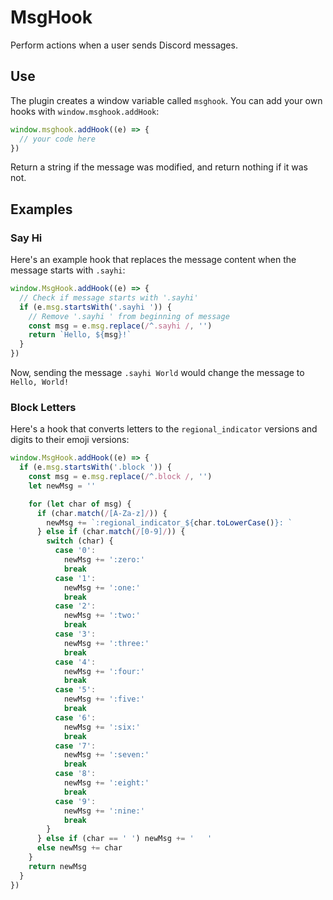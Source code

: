 # MsgHook

Perform actions when a user sends Discord messages.

## Use

The plugin creates a window variable called `msghook`.
You can add your own hooks with `window.msghook.addHook`:

```javascript
window.msghook.addHook((e) => {
  // your code here
})
```

Return a string if the message was modified, and return nothing if it was not.

## Examples

### Say Hi

Here's an example hook that replaces the message content
when the message starts with `.sayhi`:

```javascript
window.MsgHook.addHook((e) => {
  // Check if message starts with '.sayhi'
  if (e.msg.startsWith('.sayhi ')) {
    // Remove '.sayhi ' from beginning of message
    const msg = e.msg.replace(/^.sayhi /, '')
    return `Hello, ${msg}!`
  }
})
```

Now, sending the message `.sayhi World` would change the message to `Hello, World!`

### Block Letters

Here's a hook that converts letters to the `regional_indicator` versions
and digits to their emoji versions:

```javascript
window.MsgHook.addHook((e) => {
  if (e.msg.startsWith('.block ')) {
    const msg = e.msg.replace(/^.block /, '')
    let newMsg = ''

    for (let char of msg) {
      if (char.match(/[A-Za-z]/)) {
        newMsg += `:regional_indicator_${char.toLowerCase()}: `
      } else if (char.match(/[0-9]/)) {
        switch (char) {
          case '0':
            newMsg += ':zero:'
            break
          case '1':
            newMsg += ':one:'
            break
          case '2':
            newMsg += ':two:'
            break
          case '3':
            newMsg += ':three:'
            break
          case '4':
            newMsg += ':four:'
            break
          case '5':
            newMsg += ':five:'
            break
          case '6':
            newMsg += ':six:'
            break
          case '7':
            newMsg += ':seven:'
            break
          case '8':
            newMsg += ':eight:'
            break
          case '9':
            newMsg += ':nine:'
            break
        }
      } else if (char == ' ') newMsg += '   '
      else newMsg += char
    }
    return newMsg
  }
})
```
